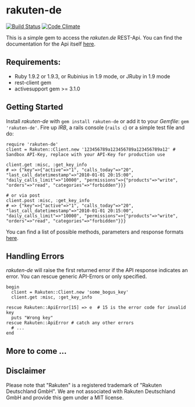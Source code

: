 rakuten-de
==========
[![Build Status](https://secure.travis-ci.org/kayoom/rakuten-de.png)](http://travis-ci.org/kayoom/rakuten-de)
[![Code Climate](https://codeclimate.com/badge.png)](https://codeclimate.com/github/ryanb/cancan)

This is a simple gem to access the _rakuten.de_ REST-Api. You can find
the documentation for the Api itself
[here](http://webservice.rakuten.de/documentation/overview).

Requirements:
-------------

* Ruby 1.9.2 or 1.9.3, or Rubinius in 1.9 mode, or JRuby in 1.9 mode
* rest-client gem
* activesupport gem >= 3.1.0

Getting Started
-----------

Install _rakuten-de_ with `gem install rakuten-de` or add it to your
_Gemfile_: `gem 'rakuten-de'`. Fire up _IRB_, a rails console (`rails
c`) or a simple test file and do:

    require 'rakuten-de'
    client = Rakuten::Client.new '123456789a123456789a123456789a12' # Sandbox API-Key, replace with your API-Key for production use

    client.get :misc, :get_key_info
    # => {"key"=>{"active"=>"1", "calls_today"=>"20", "last_call_datetimestamp"=>"2010-01-01 20:15:00", "daily_calls_limit"=>"10000", "permissions"=>{"products"=>"write", "orders"=>"read", "categories"=>"forbidden"}}}
    
    # or via post
    client.post :misc, :get_key_info
    # => {"key"=>{"active"=>"1", "calls_today"=>"20", "last_call_datetimestamp"=>"2010-01-01 20:15:00", "daily_calls_limit"=>"10000", "permissions"=>{"products"=>"write", "orders"=>"read", "categories"=>"forbidden"}}}

You can find a list of possible methods, parameters and response formats [here](http://webservice.rakuten.de/documentation/overview).

Handling Errors
---------------

_rakuten-de_ will raise the first returned error if the API response
indicates an error. You can rescue generic API-Errors or only specified.

    begin
      client = Rakuten::Client.new 'some_bogus_key'
      client.get :misc, :get_key_info

    rescue Rakuten::ApiError[15] => e  # 15 is the error code for invalid key
      puts "Wrong key"
    rescue Rakuten::ApiError # catch any other errors
      # ...
    end

More to come ...
----------------

Disclaimer
----------
Please note that "Rakuten" is a registered trademark of "Rakuten
Deutschland GmbH". We are not associated with Rakuten Deutschland GmbH
and provide this gem under a MIT license.
